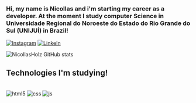 ### Hi, my name is Nicollas and i'm starting my career as a developer. At the moment I study computer Science in Universidade Regional do Noroeste do Estado do Rio Grande do Sul (UNIJUÍ) in Brazil!

[![Instagram](https://img.shields.io/badge/Instagram-E4405F?style=for-the-badge&logo=instagram&logoColor=white)](https://www.instagram.com/nicoll4sholz/) 
[![LinkeIn](https://img.shields.io/badge/LinkedIn-0077B5?style=for-the-badge&logo=linkedin&logoColor=white)](https://www.linkedin.com/in/nicollas-holz-eberhardt-490327232/)

![NicollasHolz GitHub stats](https://github-readme-stats.vercel.app/api?username=NicollasHolz&show_icons=true&theme=tokyonight)




## Technologies I'm studying!

<div style="display: inline_block"><br/>
    <img align="center" alt="html5" src="https://img.shields.io/badge/HTML5-E34F26?style=for-the-badge&logo=html5&logoColor=white" />
    <img align="center" alt="css" src="https://img.shields.io/badge/CSS3-1572B6?style=for-the-badge&logo=css3&logoColor=white" />
    <img align="center" alt="js" src="https://img.shields.io/badge/JavaScript-F7DF1E?style=for-the-badge&logo=javascript&logoColor=black" />
    
</div><br/>
